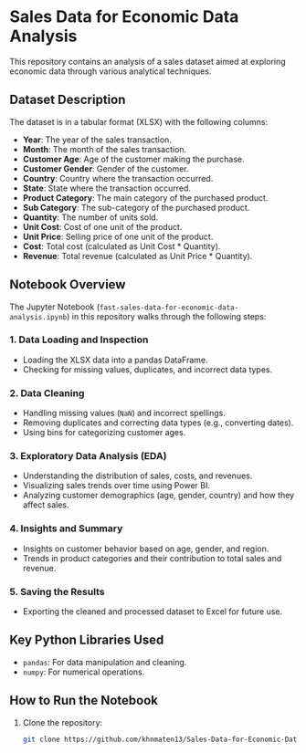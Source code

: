 # Sales Data for Economic Data Analysis

This repository contains an analysis of a sales dataset aimed at exploring economic data through various analytical techniques.

## Dataset Description

The dataset is in a tabular format (XLSX) with the following columns:
- **Year**: The year of the sales transaction.
- **Month**: The month of the sales transaction.
- **Customer Age**: Age of the customer making the purchase.
- **Customer Gender**: Gender of the customer.
- **Country**: Country where the transaction occurred.
- **State**: State where the transaction occurred.
- **Product Category**: The main category of the purchased product.
- **Sub Category**: The sub-category of the purchased product.
- **Quantity**: The number of units sold.
- **Unit Cost**: Cost of one unit of the product.
- **Unit Price**: Selling price of one unit of the product.
- **Cost**: Total cost (calculated as Unit Cost * Quantity).
- **Revenue**: Total revenue (calculated as Unit Price * Quantity).

## Notebook Overview

The Jupyter Notebook (`fast-sales-data-for-economic-data-analysis.ipynb`) in this repository walks through the following steps:

### 1. **Data Loading and Inspection**
   - Loading the XLSX data into a pandas DataFrame.
   - Checking for missing values, duplicates, and incorrect data types.

### 2. **Data Cleaning**
   - Handling missing values (`NaN`) and incorrect spellings.
   - Removing duplicates and correcting data types (e.g., converting dates).
   - Using bins for categorizing customer ages.

### 3. **Exploratory Data Analysis (EDA)**
   - Understanding the distribution of sales, costs, and revenues.
   - Visualizing sales trends over time using Power BI.
   - Analyzing customer demographics (age, gender, country) and how they affect sales.
   
### 4. **Insights and Summary**
   - Insights on customer behavior based on age, gender, and region.
   - Trends in product categories and their contribution to total sales and revenue.

### 5. **Saving the Results**
   - Exporting the cleaned and processed dataset to Excel for future use.

## Key Python Libraries Used
- `pandas`: For data manipulation and cleaning.
- `numpy`: For numerical operations.

## How to Run the Notebook
1. Clone the repository:
   ```bash
   git clone https://github.com/khnmaten13/Sales-Data-for-Economic-Data-Analysis.git
